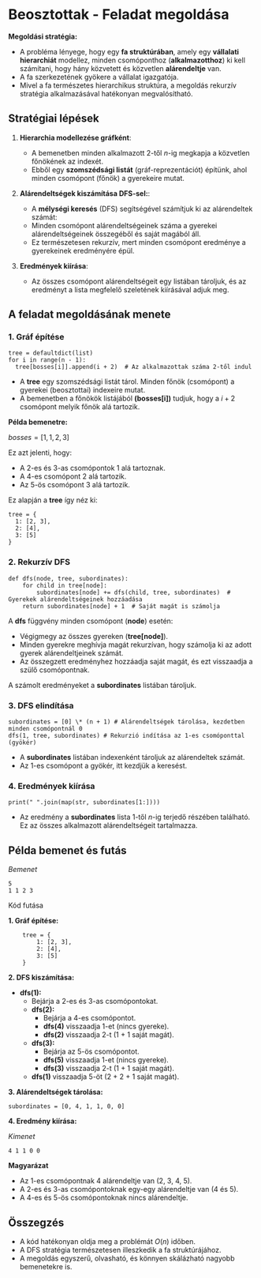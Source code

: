 # Beosztottak - Feladat megoldása

**Megoldási stratégia:**

- A probléma lényege, hogy egy **fa struktúrában**, amely egy **vállalati hierarchiát** modellez, minden csomóponthoz (**alkalmazotthoz**) ki kell számítani, hogy hány közvetett és közvetlen **alárendeltje** van.
- A fa szerkezetének gyökere a vállalat igazgatója.
- Mivel a fa természetes hierarchikus struktúra, a megoldás rekurzív stratégia alkalmazásával hatékonyan megvalósítható.

## Stratégiai lépések

1. **Hierarchia modellezése gráfként**:

   - A bemenetben minden alkalmazott $2$-től $n$-ig megkapja a közvetlen főnökének az indexét.
   - Ebből egy **szomszédsági listát** (gráf-reprezentációt) építünk, ahol minden csomópont (főnök) a gyerekeire mutat.

2. **Alárendeltségek kiszámítása DFS-sel:**:

   - A **mélységi keresés** (DFS) segítségével számítjuk ki az alárendeltek számát:
   - Minden csomópont alárendeltségeinek száma a gyerekei alárendeltségeinek összegéből és saját magából áll.
   - Ez természetesen rekurzív, mert minden csomópont eredménye a gyerekeinek eredményére épül.

3. **Eredmények kiírása**:

   - Az összes csomópont alárendeltségeit egy listában tároljuk, és az eredményt a lista megfelelő szeletének kiírásával adjuk meg.

## A feladat megoldásának menete

### 1. Gráf építése

    tree = defaultdict(list)
    for i in range(n - 1):
      tree[bosses[i]].append(i + 2)  # Az alkalmazottak száma 2-től indul

- A **tree** egy szomszédsági listát tárol. Minden főnök (csomópont) a gyerekei (beosztottai) indexeire mutat.
- A bemenetben a főnökök listájából **(bosses[i])** tudjuk, hogy a $i+2$ csomópont melyik főnök alá tartozik.

**Példa bemenetre:**

$bosses = [1, 1, 2, 3]$

Ez azt jelenti, hogy:

- A 2-es és 3-as csomópontok 1 alá tartoznak.
- A 4-es csomópont 2 alá tartozik.
- Az 5-ös csomópont 3 alá tartozik.

Ez alapján a **tree** így néz ki:

    tree = {
      1: [2, 3],
      2: [4],
      3: [5]
    }

### 2. Rekurzív DFS

    def dfs(node, tree, subordinates):
        for child in tree[node]:
            subordinates[node] += dfs(child, tree, subordinates)  # Gyerekek alárendeltségeinek hozzáadása
        return subordinates[node] + 1  # Saját magát is számolja

A **dfs** függvény minden csomópont (**node**) esetén:

- Végigmegy az összes gyereken (**tree[node]**).
- Minden gyerekre meghívja magát rekurzívan, hogy számolja ki az adott gyerek alárendeltjeinek számát.
- Az összegzett eredményhez hozzáadja saját magát, és ezt visszaadja a szülő csomópontnak.

A számolt eredményeket a **subordinates** listában tároljuk.

### 3. DFS elindítása

    subordinates = [0] \* (n + 1) # Alárendeltségek tárolása, kezdetben minden csomópontnál 0
    dfs(1, tree, subordinates) # Rekurzió indítása az 1-es csomóponttal (gyökér)

- A **subordinates** listában indexenként tároljuk az alárendeltek számát.
- Az 1-es csomópont a gyökér, itt kezdjük a keresést.

### 4. Eredmények kiírása

    print(" ".join(map(str, subordinates[1:])))

- Az eredmény a **subordinates** lista $1$-től $n$-ig terjedő részében található. Ez az összes alkalmazott alárendeltségeit tartalmazza.

## Példa bemenet és futás

_Bemenet_

    5
    1 1 2 3

Kód futása

**1. Gráf építése:**

        tree = {
            1: [2, 3],
            2: [4],
            3: [5]
        }

**2. DFS kiszámítása:**

- **dfs(1):**
  - Bejárja a 2-es és 3-as csomópontokat.
  - **dfs(2):**
    - Bejárja a 4-es csomópontot.
    - **dfs(4)** visszaadja 1-et (nincs gyereke).
    - **dfs(2)** visszaadja 2-t (1 + 1 saját magát).
  - **dfs(3):**
    - Bejárja az 5-ös csomópontot.
    - **dfs(5)** visszaadja 1-et (nincs gyereke).
    - **dfs(3)** visszaadja 2-t (1 + 1 saját magát).
  - **dfs(1)** visszaadja 5-öt (2 + 2 + 1 saját magát).

**3. Alárendeltségek tárolása:**

    subordinates = [0, 4, 1, 1, 0, 0]

**4. Eredmény kiírása:**

_Kimenet_

    4 1 1 0 0

**Magyarázat**

- Az 1-es csomópontnak 4 alárendeltje van (2, 3, 4, 5).
- A 2-es és 3-as csomópontoknak egy-egy alárendeltje van (4 és 5).
- A 4-es és 5-ös csomópontoknak nincs alárendeltje.

## Összegzés

- A kód hatékonyan oldja meg a problémát $O(n)$ időben.
- A DFS stratégia természetesen illeszkedik a fa struktúrájához.
- A megoldás egyszerű, olvasható, és könnyen skálázható nagyobb bemenetekre is.
